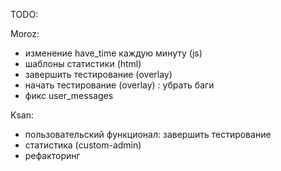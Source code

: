 TODO:

Moroz:
- изменение have_time каждую минуту (js)
- шаблоны статистики (html)
- завершить тестирование (overlay)
- начать тестирование (overlay) : убрать баги
- фикс user_messages

Ksan:
- пользовательский функционал: завершить тестирование
- статистика (custom-admin)
- рефакторинг
